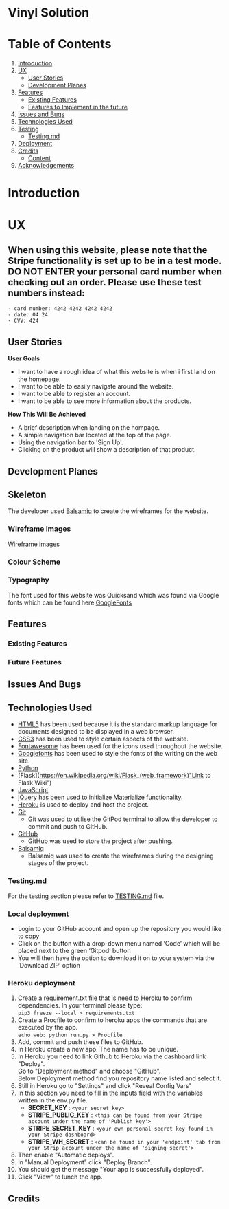 # Vinyl Solution
# Table of Contents
1. [Introduction](#Introduction)
2. [UX](#UX)
   *  [User Stories](#User-Stories)
   *  [Development Planes](#Development-Planes)
3. [Features](#Features)
   * [Existing Features](#Existing-Features)
   * [Features to Implement in the future](#Features-to-Implement-in-the-future)
4. [Issues and Bugs](#Issues-and-Bugs)
5. [Technologies Used](#Technologies-Used)
6. [Testing](#Testing)
   * [Testing.md](TESTING.md)
7. [Deployment](#Deployment)
8. [Credits](#Credits)
   * [Content](#Content)
9. [Acknowledgements](#Acknowledgements)

# Introduction

# UX

## When using this website, please note that the Stripe functionality is set up to be in a test mode. DO NOT ENTER your personal card number when checking out an order. Please use these test numbers instead:

    - card number: 4242 4242 4242 4242 
    - date: 04 24
    - CVV: 424

## User Stories

**User Goals**
  * I want to have a rough idea of what this website is when i first land on the homepage.
  * I want to be able to easily navigate around the website.
  * I want to be able to register an account.
  * I want to be able to see more information about the products.

**How This Will Be Achieved**
  * A brief description when landing on the hompage.
  * A simple navigation bar located at the top of the page.
  * Using the navigation bar to 'Sign Up'.
  * Clicking on the product will show a description of that product.

## Development Planes

## Skeleton

The developer used [Balsamiq](https://balsamiq.com/wireframes/ "Balsamiq Homepage") to create the wireframes for the website.

### Wireframe Images
[Wireframe images](wireframes.md)

### Colour Scheme

### Typography

The font used for this website was Quicksand which was found via Google fonts which can be found here [GoogleFonts](https://fonts.google.com/specimen/Quicksand "Link to the font used throughout the website")

## Features

### Existing Features

### Future Features

## Issues And Bugs

## Technologies Used

 * [HTML5](https://en.wikipedia.org/wiki/HTML5 "Link to HTML Wiki") has been used because it is the standard markup language for documents designed to be displayed in a web browser.
 * [CSS3](https://en.wikipedia.org/wiki/CSS#CSS_3 "Link to CSS Wiki") has been used to style certain aspects of the website.
 * [Fontawesome](https://fontawesome.com/ "Link to FontAwesome") has been used for the icons used throughout the website.
 * [Googlefonts](https://fonts.google.com/) has been used to style the fonts of the writing on the web site. 
 * [Python](https://www.python.org/ "Link to Python")
 * [Flask](https://en.wikipedia.org/wiki/Flask_(web_framework)"Link to Flask Wiki")
 * [JavaScript](https://en.wikipedia.org/wiki/JavaScript "Link to JavaScript")
 * [jQuery](https://jquery.com/ "Link to jQuery") has been used to initialize Materialize functionality.
 * [Heroku](https://www.heroku.com/ "Link to Heroku") is used to deploy and host the project.
 * [Git](https://git-scm.com/ "Link to Git Homepage")
   * Git was used to utilise the GitPod terminal to allow the developer to commit and push to GitHub.
 * [GitHub](https://github.com/ "Link to GitHub Homepage")
   * GitHub was used to store the project after pushing.
 * [Balsamiq](https://balsamiq.com/ "Link to Balsamiq Homepage")
   * Balsamiq was used to create the wireframes during the designing stages of the project.

### Testing.md

For the testing section please refer to [TESTING.md](TESTING.md) file.

### Local deployment

* Login to your GitHub account and open up the repository you would like to copy
* Click on the button with a drop-down menu named ‘Code’ which will be placed next to the green ‘Gitpod’ button
* You will then have the option to download it on to your system via the ‘Download ZIP’ option

### Heroku deployment

1. Create a requirement.txt file that is need to Heroku to confirm dependencies. In your terminal please type:  
`pip3 freeze --local > requirements.txt`
2. Create a Procfile to confirm to heroku apps the commands that are executed by the app.  
`echo web: python run.py > Procfile`
3. Add, commit and push these files to GitHub.
4. In Heroku create a new app. The name has to be unique.
5. In Heroku you need to link Github to Heroku via the dashboard link "Deploy".  
 Go to "Deployment method" and choose "GitHub".  
 Below Deployment method find you repository name listed and select it.  
 6. Still in Heroku go to "Settings" and click "Reveal Config Vars"
 7. In this section you need to fill in the inputs field with the variables written in the env.py file.  
    - **SECRET_KEY** : `<your secret key>`
    - **STRIPE_PUBLIC_KEY** : `<this can be found from your Stripe account under the name of 'Publish key'>`
    - **STRIPE_SECRET_KEY** : `<your own personal secret key found in your Stripe dashboard>`
    - **STRIPE_WH_SECRET** : `<can be found in your 'endpoint' tab from your Strip account under the name of 'signing secret'>`
8. Then enable "Automatic deploys".
9. In "Manual Deployment" click "Deploy Branch".
10. You should get the message "Your app is successfully deployed".
11. Click "View" to lunch the app.

## Credits